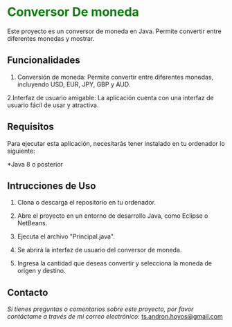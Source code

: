 # <h1 style="color: green;">Conversor De moneda</h1>

Este proyecto es un conversor de moneda en Java. Permite convertir entre diferentes monedas y mostrar.


<h2>Funcionalidades</h2>

1. Conversión de moneda: Permite convertir entre diferentes monedas, incluyendo USD, EUR, JPY, GBP y AUD.

2.Interfaz de usuario amigable: La aplicación cuenta con una interfaz de usuario fácil de usar y atractiva.


<h2>Requisitos</h2>

Para ejecutar esta aplicación, necesitarás tener instalado en tu ordenador lo siguiente:

*Java 8 o posterior


<h2>Intrucciones de Uso</h2>

1. Clona o descarga el repositorio en tu ordenador.

2. Abre el proyecto en un entorno de desarrollo Java, como Eclipse o NetBeans.

3. Ejecuta el archivo "Principal.java".

4. Se abrirá la interfaz de usuario del conversor de moneda.

5. Ingresa la cantidad que deseas convertir y selecciona la moneda de origen y destino.


<h2>Contacto</h2>

<em>Si tienes preguntas o comentarios sobre este proyecto, por favor contáctame a través de mi correo electrónico</em>:
ts.andron.hoyos@gmail.com

